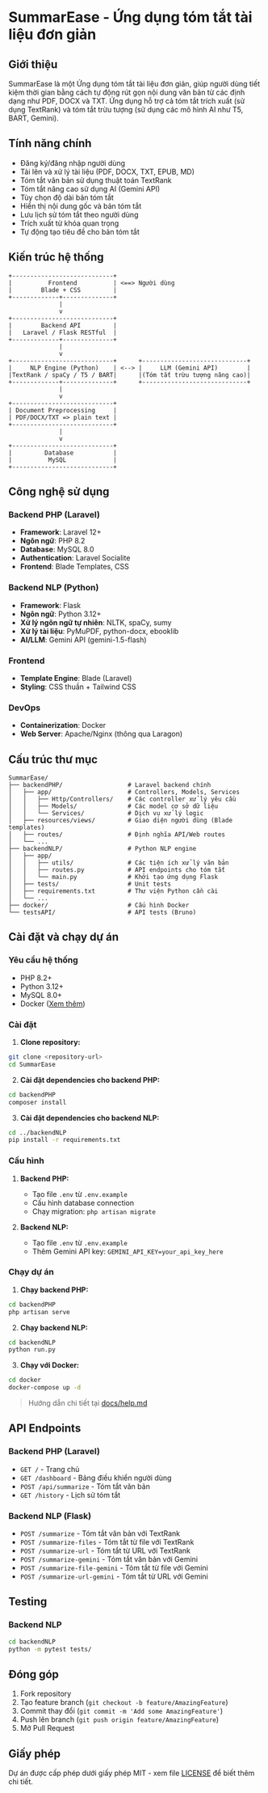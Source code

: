 # SummarEase - Ứng dụng tóm tắt tài liệu đơn giản

## Giới thiệu

SummarEase là một Ứng dụng tóm tắt tài liệu đơn giản, giúp người dùng tiết kiệm thời gian bằng cách tự động rút gọn nội dung văn bản từ các định dạng như PDF, DOCX và TXT. Ứng dụng hỗ trợ cả tóm tắt trích xuất (sử dụng TextRank) và tóm tắt trừu tượng (sử dụng các mô hình AI như T5, BART, Gemini).

## Tính năng chính

- Đăng ký/đăng nhập người dùng
- Tải lên và xử lý tài liệu (PDF, DOCX, TXT, EPUB, MD)
- Tóm tắt văn bản sử dụng thuật toán TextRank
- Tóm tắt nâng cao sử dụng AI (Gemini API)
- Tùy chọn độ dài bản tóm tắt
- Hiển thị nội dung gốc và bản tóm tắt
- Lưu lịch sử tóm tắt theo người dùng
- Trích xuất từ khóa quan trọng
- Tự động tạo tiêu đề cho bản tóm tắt

## Kiến trúc hệ thống

```
+----------------------------+
|          Frontend          | <==> Người dùng
|        Blade + CSS         |
+-------------+--------------+
              |
              v
+----------------------------+
|        Backend API         |
|   Laravel / Flask RESTful  |
+-------------+--------------+
              |
              v
+----------------------------+      +-----------------------------+
|     NLP Engine (Python)    | <--> |     LLM (Gemini API)        |
|TextRank / spaCy / T5 / BART|      |(Tóm tắt trừu tượng nâng cao)|
+-------------+--------------+      +-----------------------------+
              |
              v
+----------------------------+
| Document Preprocessing     |
| PDF/DOCX/TXT => plain text |
+----------------------------+ 
              |
              v
+----------------------------+
|         Database           |
|          MySQL             |
+----------------------------+
```

## Công nghệ sử dụng

### Backend PHP (Laravel)
- **Framework**: Laravel 12+
- **Ngôn ngữ**: PHP 8.2
- **Database**: MySQL 8.0
- **Authentication**: Laravel Socialite
- **Frontend**: Blade Templates, CSS

### Backend NLP (Python)
- **Framework**: Flask
- **Ngôn ngữ**: Python 3.12+
- **Xử lý ngôn ngữ tự nhiên**: NLTK, spaCy, sumy
- **Xử lý tài liệu**: PyMuPDF, python-docx, ebooklib
- **AI/LLM**: Gemini API (gemini-1.5-flash)

### Frontend
- **Template Engine**: Blade (Laravel)
- **Styling**: CSS thuần + Tailwind CSS

### DevOps
- **Containerization**: Docker
- **Web Server**: Apache/Nginx (thông qua Laragon)

## Cấu trúc thư mục

```
SummarEase/
├── backendPHP/                  # Laravel backend chính
│   ├── app/                     # Controllers, Models, Services
│   │   ├── Http/Controllers/    # Các controller xử lý yêu cầu
│   │   ├── Models/              # Các model cơ sở dữ liệu
│   │   └── Services/            # Dịch vụ xử lý logic
│   ├── resources/views/         # Giao diện người dùng (Blade templates)
│   ├── routes/                  # Định nghĩa API/Web routes
│   └── ...
├── backendNLP/                  # Python NLP engine
│   ├── app/                     
│   │   ├── utils/               # Các tiện ích xử lý văn bản
│   │   ├── routes.py            # API endpoints cho tóm tắt
│   │   └── main.py              # Khởi tạo ứng dụng Flask
│   ├── tests/                   # Unit tests
│   ├── requirements.txt         # Thư viện Python cần cài
│   └── ...
├── docker/                      # Cấu hình Docker
└── testsAPI/                    # API tests (Bruno)
```

## Cài đặt và chạy dự án

### Yêu cầu hệ thống
- PHP 8.2+
- Python 3.12+
- MySQL 8.0+
- Docker ([Xem thêm](docs/help.md))

### Cài đặt

1. **Clone repository:**
```bash
git clone <repository-url>
cd SummarEase
```

2. **Cài đặt dependencies cho backend PHP:**
```bash
cd backendPHP
composer install
```

3. **Cài đặt dependencies cho backend NLP:**
```bash
cd ../backendNLP
pip install -r requirements.txt
```

### Cấu hình

1. **Backend PHP:**
   - Tạo file `.env` từ `.env.example`
   - Cấu hình database connection
   - Chạy migration: `php artisan migrate`

2. **Backend NLP:**
   - Tạo file `.env` từ `.env.example`
   - Thêm Gemini API key: `GEMINI_API_KEY=your_api_key_here`

### Chạy dự án

1. **Chạy backend PHP:**
```bash
cd backendPHP
php artisan serve
```

2. **Chạy backend NLP:**
```bash
cd backendNLP
python run.py
```

3. **Chạy với Docker:**
```bash
cd docker
docker-compose up -d
```
> Hướng dẫn chi tiết tại [docs/help.md](docs/help.md)
## API Endpoints

### Backend PHP (Laravel)
- `GET /` - Trang chủ
- `GET /dashboard` - Bảng điều khiển người dùng
- `POST /api/summarize` - Tóm tắt văn bản
- `GET /history` - Lịch sử tóm tắt

### Backend NLP (Flask)
- `POST /summarize` - Tóm tắt văn bản với TextRank
- `POST /summarize-files` - Tóm tắt từ file với TextRank
- `POST /summarize-url` - Tóm tắt từ URL với TextRank
- `POST /summarize-gemini` - Tóm tắt văn bản với Gemini
- `POST /summarize-file-gemini` - Tóm tắt từ file với Gemini
- `POST /summarize-url-gemini` - Tóm tắt từ URL với Gemini

## Testing

### Backend NLP
```bash
cd backendNLP
python -m pytest tests/
```

## Đóng góp

1. Fork repository
2. Tạo feature branch (`git checkout -b feature/AmazingFeature`)
3. Commit thay đổi (`git commit -m 'Add some AmazingFeature'`)
4. Push lên branch (`git push origin feature/AmazingFeature`)
5. Mở Pull Request

## Giấy phép

Dự án được cấp phép dưới giấy phép MIT - xem file [LICENSE](LICENSE) để biết thêm chi tiết.
